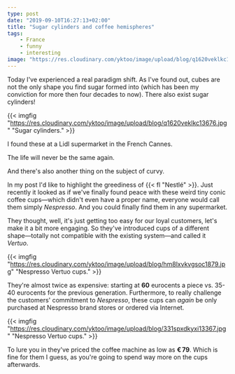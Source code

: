 ```yaml
---
type: post
date: "2019-09-10T16:27:13+02:00"
title: "Sugar cylinders and coffee hemispheres"
tags:
    - France
    - funny
    - interesting
image: "https://res.cloudinary.com/yktoo/image/upload/blog/q1620veklkc13676.jpg"
---
```


Today I've experienced a real paradigm shift. As I've found out, cubes are not the only shape you find sugar formed into (which has been my conviction for more then four decades to now). There also exist sugar cylinders! 

<!--more-->

{{< imgfig "https://res.cloudinary.com/yktoo/image/upload/blog/q1620veklkc13676.jpg" "Sugar cylinders." >}}

I found these at a Lidl supermarket in the French Cannes.

The life will never be the same again.

And there's also another thing on the subject of curvy.

In my post I'd like to highlight the greediness of {{< fl "Nestlé" >}}. Just recently it looked as if we've finally found peace with these weird tiny conic coffee cups—which didn't even have a proper name, everyone would call them simply *Nespresso*. And you could finally find them in any supermarket.
 
 They thought, well, it's just getting too easy for our loyal customers, let's make it a bit more engaging. So they've introduced cups of a different shape—totally not compatible with the existing system—and called it *Vertuo*.

{{< imgfig "https://res.cloudinary.com/yktoo/image/upload/blog/hm8lxvkvgsoc1879.jpg" "Nespresso Vertuo cups." >}}

They're almost twice as expensive: starting at **60** eurocents a piece vs. 35-40 eurocents for the previous generation. Furthermore, to really challenge the customers' commitment to *Nespresso*, these cups can *again* be only purchased at Nespresso brand stores or ordered via Internet.

{{< imgfig "https://res.cloudinary.com/yktoo/image/upload/blog/331spxdkyxi13367.jpg" "Nespresso Vertuo cups." >}}

To lure you in they've priced the coffee machine as low as **€ 79**. Which is fine for them I guess, as you're going to spend way more on the cups afterwards.